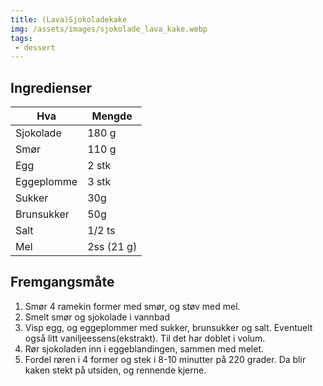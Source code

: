 ```yaml
---
title: (Lava)Sjokoladekake
img: /assets/images/sjokolade_lava_kake.webp
tags: 
 - dessert
---
```


## Ingredienser

Hva 		| Mengde
---		    | ---
Sjokolade	| 180 g
Smør		| 110 g
Egg		    | 2 stk
Eggeplomme	| 3 stk
Sukker		| 30g
Brunsukker	| 50g
Salt		| 1/2 ts
Mel		    | 2ss (21 g)

## Fremgangsmåte

1. Smør 4 ramekin former med smør, og støv med mel.
2. Smelt smør og sjokolade i vannbad
3. Visp egg, og eggeplommer med sukker, brunsukker og salt. Eventuelt også litt
vaniljeessens(ekstrakt). Til det har doblet i volum.
4. Rør sjokoladen inn i eggeblandingen, sammen med melet.
5. Fordel røren i 4 former og stek i 8-10 minutter på 220 grader. Da blir kaken
stekt på utsiden, og rennende kjerne.
